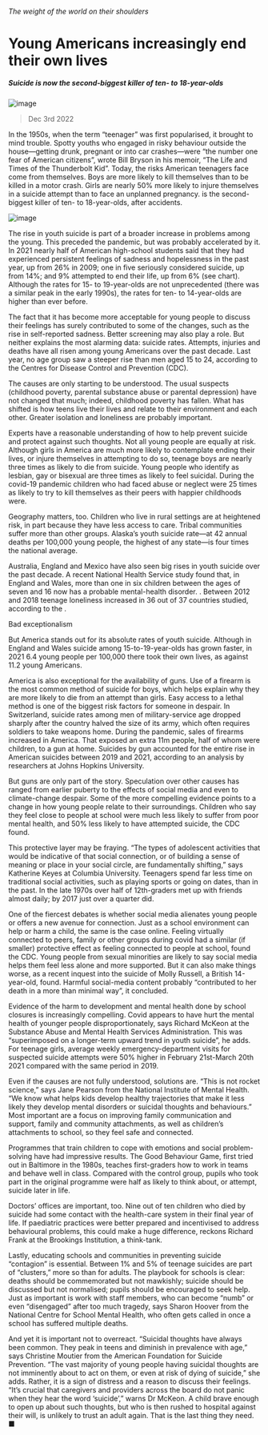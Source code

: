 ###### The weight of the world on their shoulders
# Young Americans increasingly end their own lives 
##### Suicide is now the second-biggest killer of ten- to 18-year-olds 
![image](images/20221203_USP503.jpg) 
> Dec 3rd 2022 
In the 1950s, when the term “teenager” was first popularised, it brought to mind trouble. Spotty youths who engaged in risky behaviour outside the house—getting drunk, pregnant or into car crashes—were “the number one fear of American citizens”, wrote Bill Bryson in his memoir, “The Life and Times of the Thunderbolt Kid”. Today, the risks American teenagers face come from themselves. Boys are more likely to kill themselves than to be killed in a motor crash. Girls are nearly 50% more likely to injure themselves in a suicide attempt than to face an unplanned pregnancy.  is the second-biggest killer of ten- to 18-year-olds, after accidents.
![image](images/20221210_USC013.png) 

The rise in youth suicide is part of a broader increase in  problems among the young. This preceded the pandemic, but was probably accelerated by it. In 2021 nearly half of American high-school students said that they had experienced persistent feelings of sadness and hopelessness in the past year, up from 26% in 2009; one in five seriously considered suicide, up from 14%; and 9% attempted to end their life, up from 6% (see chart). Although the rates for 15- to 19-year-olds are not unprecedented (there was a similar peak in the early 1990s), the rates for ten- to 14-year-olds are higher than ever before.
The fact that it has become more acceptable for young people to discuss their feelings has surely contributed to some of the changes, such as the rise in self-reported sadness. Better screening may also play a role. But neither explains the most alarming data: suicide rates. Attempts, injuries and deaths have all risen among young Americans over the past decade. Last year, no age group saw a steeper rise than men aged 15 to 24, according to the Centres for Disease Control and Prevention (CDC). 
The causes are only starting to be understood. The usual suspects (childhood poverty, parental substance abuse or parental depression) have not changed that much; indeed, childhood poverty has fallen. What has shifted is how teens live their lives and relate to their environment and each other. Greater isolation and loneliness are probably important. 
Experts have a reasonable understanding of how to help prevent suicide and protect against such thoughts. Not all young people are equally at risk. Although girls in America are much more likely to contemplate ending their lives, or injure themselves in attempting to do so, teenage boys are nearly three times as likely to die from suicide. Young people who identify as lesbian, gay or bisexual are three times as likely to feel suicidal. During the covid-19 pandemic children who had faced abuse or neglect were 25 times as likely to try to kill themselves as their peers with happier childhoods were.
Geography matters, too. Children who live in rural settings are at heightened risk, in part because they have less access to care. Tribal communities suffer more than other groups. Alaska’s youth suicide rate—at 42 annual deaths per 100,000 young people, the highest of any state—is four times the national average.
Australia, England and Mexico have also seen big rises in youth suicide over the past decade. A recent National Health Service study found that, in England and Wales, more than one in six children between the ages of seven and 16 now has a probable mental-health disorder. . Between 2012 and 2018 teenage loneliness increased in 36 out of 37 countries studied, according to the . 
Bad exceptionalism
But America stands out for its absolute rates of youth suicide. Although in England and Wales suicide among 15-to-19-year-olds has grown faster, in 2021 6.4 young people per 100,000 there took their own lives, as against 11.2 young Americans.
America is also exceptional for the availability of guns. Use of a firearm is the most common method of suicide for boys, which helps explain why they are more likely to die from an attempt than girls. Easy access to a lethal method is one of the biggest risk factors for someone in despair. In Switzerland, suicide rates among men of military-service age dropped sharply after the country halved the size of its army, which often requires soldiers to take weapons home. During the pandemic, sales of firearms increased in America. That exposed an extra 11m people, half of whom were children, to a gun at home. Suicides by gun accounted for the entire rise in American suicides between 2019 and 2021, according to an analysis by researchers at Johns Hopkins University.
But guns are only part of the story. Speculation over other causes has ranged from earlier puberty to the effects of social media and even to climate-change despair. Some of the more compelling evidence points to a change in how young people relate to their surroundings. Children who say they feel close to people at school were much less likely to suffer from poor mental health, and 50% less likely to have attempted suicide, the CDC found. 
This protective layer may be fraying. “The types of adolescent activities that would be indicative of that social connection, or of building a sense of meaning or place in your social circle, are fundamentally shifting,” says Katherine Keyes at Columbia University. Teenagers spend far less time on traditional social activities, such as playing sports or going on dates, than in the past. In the late 1970s over half of 12th-graders met up with friends almost daily; by 2017 just over a quarter did.
One of the fiercest debates is whether social media alienates young people or offers a new avenue for connection. Just as a school environment can help or harm a child, the same is the case online. Feeling virtually connected to peers, family or other groups during covid had a similar (if smaller) protective effect as feeling connected to people at school, found the CDC. Young people from sexual minorities are likely to say social media helps them feel less alone and more supported. But it can also make things worse, as a recent inquest into the suicide of Molly Russell, a British 14-year-old, found. Harmful social-media content probably “contributed to her death in a more than minimal way”, it concluded. 
Evidence of the harm to development and mental health done by school closures is increasingly compelling. Covid appears to have hurt the mental health of younger people disproportionately, says Richard McKeon at the Substance Abuse and Mental Health Services Administration. This was “superimposed on a longer-term upward trend in youth suicide”, he adds. For teenage girls, average weekly emergency-department visits for suspected suicide attempts were 50% higher in February 21st-March 20th 2021 compared with the same period in 2019. 
Even if the causes are not fully understood, solutions are. “This is not rocket science,” says Jane Pearson from the National Institute of Mental Health. “We know what helps kids develop healthy trajectories that make it less likely they develop mental disorders or suicidal thoughts and behaviours.” Most important are a focus on improving family communication and support, family and community attachments, as well as children’s attachments to school, so they feel safe and connected. 
Programmes that train children to cope with emotions and social problem-solving have had impressive results. The Good Behaviour Game, first tried out in Baltimore in the 1980s, teaches first-graders how to work in teams and behave well in class. Compared with the control group, pupils who took part in the original programme were half as likely to think about, or attempt, suicide later in life.
Doctors’ offices are important, too. Nine out of ten children who died by suicide had some contact with the health-care system in their final year of life. If paediatric practices were better prepared and incentivised to address behavioural problems, this could make a huge difference, reckons Richard Frank at the Brookings Institution, a think-tank. 
Lastly, educating schools and communities in preventing suicide “contagion” is essential. Between 1% and 5% of teenage suicides are part of “clusters,” more so than for adults. The playbook for schools is clear: deaths should be commemorated but not mawkishly; suicide should be discussed but not normalised; pupils should be encouraged to seek help. Just as important is work with staff members, who can become “numb” or even “disengaged” after too much tragedy, says Sharon Hoover from the National Centre for School Mental Health, who often gets called in once a school has suffered multiple deaths.
And yet it is important not to overreact. “Suicidal thoughts have always been common. They peak in teens and diminish in prevalence with age,” says Christine Moutier from the American Foundation for Suicide Prevention. “The vast majority of young people having suicidal thoughts are not imminently about to act on them, or even at risk of dying of suicide,” she adds. Rather, it is a sign of distress and a reason to discuss their feelings. “It’s crucial that caregivers and providers across the board do not panic when they hear the word ‘suicide’,” warns Dr McKeon. A child brave enough to open up about such thoughts, but who is then rushed to hospital against their will, is unlikely to trust an adult again. That is the last thing they need. ■

